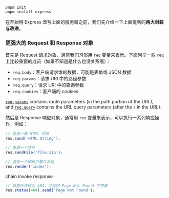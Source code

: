 
```
pnpm init
pnpm install express
```

在开始用 Express 改写上面的服务器之前，我们先介绍一下上面提到的**两大封装与改进**。

### 更强大的 Request 和 Response 对象

首先是 Request 请求对象，通常我们习惯用 `req` 变量来表示。下面列举一些 `req` 上比较重要的成员（如果不知道是什么也没关系哦）：

- `req.body`：客户端请求体的数据，可能是表单或 JSON 数据
- `req.params`：请求 URI 中的路径参数
- `req.query`：请求 URI 中的查询参数
- `req.cookies`：客户端的 cookies

[`req.params`](http://expressjs.com/en/api.html#req.params) contains route parameters (in the path portion of the URL), and [`req.query`](http://expressjs.com/en/api.html#req.query) contains the URL query parameters (after the `?` in the URL).

  
然后是 Response 响应对象，通常用 `res` 变量来表示，可以执行一系列响应操作，例如：

```js
// 发送一串 HTML 代码
res.send('HTML String');

// 发送一个文件
res.sendFile('file.zip');

// 渲染一个模板引擎并发送
res.render('index');
```

chain invoke response

```js
// 设置状态码为 404，并返回 Page Not Found 字符串
res.status(404).send('Page Not Found');
```